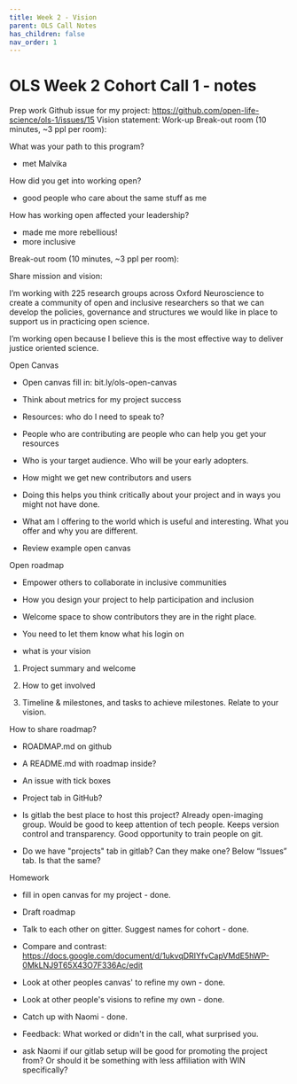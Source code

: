 ```yaml
---
title: Week 2 - Vision
parent: OLS Call Notes
has_children: false
nav_order: 1
---
```


# OLS Week 2 Cohort Call 1 - notes

Prep work
Github issue for my project: https://github.com/open-life-science/ols-1/issues/15
Vision statement: Work-up
Break-out room (10 minutes, ~3 ppl per room):

What was your path to this program?
 - met Malvika

How did you get into working open?
 - good people who care about the same stuff as me

How has working open affected your leadership?
 - made me more rebellious!
 - more inclusive

Break-out room (10 minutes, ~3 ppl per room):

Share mission and vision:

I’m working with 225 research groups across Oxford Neuroscience to create a community of open and inclusive researchers so that we can develop the policies, governance and structures we would like in place to support us in practicing open science.

I’m working open because I believe this is the most effective way to deliver justice oriented science.


Open Canvas

 - Open canvas fill in: bit.ly/ols-open-canvas
 - Think about metrics for my project success
 - Resources: who do I need to speak to?
 - People who are contributing are people who can help you get your resources
 - Who is your target audience. Who will be your early adopters.
 - How might we get new contributors and users

 - Doing this helps you think critically about your project and in ways you might not have done.


 - What am I offering to the world which is useful and interesting. What you offer and why you are different.

 - Review example open canvas


Open roadmap

 - Empower others to collaborate in inclusive communities

 - How you design your project to help participation and inclusion

 - Welcome space to show contributors they are in the right place.
 - You need to let them know what his login on
 - what is your vision

1) Project summary and welcome

2) How to get involved

3) Timeline & milestones, and tasks to achieve milestones. Relate to your vision.


How to share roadmap?
 - ROADMAP.md on github
 - A README.md with roadmap inside?
 - An issue with tick boxes
 - Project tab in GitHub?


 - Is gitlab the best place to host this project? Already open-imaging group. Would be good to keep attention of tech people. Keeps version control and transparency. Good opportunity to train people on git.
 - Do we have "projects" tab in gitlab? Can they make one? Below “Issues” tab. Is that the same?














Homework

 - fill in open canvas for my project - done.

 - Draft roadmap

 - Talk to each other on gitter. Suggest names for cohort - done.

 - Compare and contrast: https://docs.google.com/document/d/1ukvqDRIYfvCapVMdE5hWP-0MkLNJ9T65X43O7F336Ac/edit

 - Look at other peoples canvas' to refine my own - done.

 - Look at other people's visions to refine my own - done.

 - Catch up with Naomi - done.

 - Feedback: What worked or didn't in the call, what surprised you.

 - ask Naomi if our gitlab setup will be good for promoting the project from? Or should it be something with less affiliation with WIN specifically?
